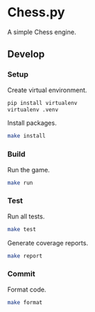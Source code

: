 Chess.py
===
A simple Chess engine.

## Develop

### Setup
Create virtual environment.
```bash
pip install virtualenv
virtualenv .venv
```

Install packages.
```bash
make install
```

### Build
Run the game.
```bash
make run
```

### Test
Run all tests.
```bash
make test
```

Generate coverage reports.
```bash
make report
```

### Commit
Format code.
```bash
make format
```